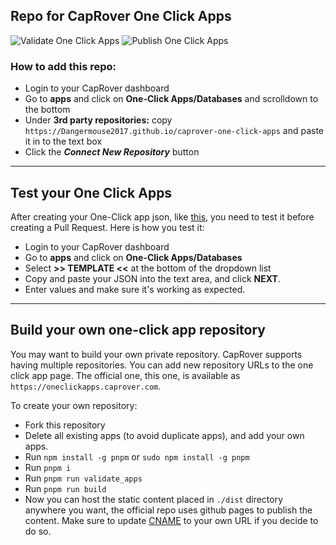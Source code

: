 ## Repo for CapRover One Click Apps

![Validate One Click Apps](https://github.com/Dangermouse2017/caprover-one-click-apps/actions/workflows/validate_apps.yml/badge.svg?event=push)
![Publish One Click Apps](https://github.com/Dangermouse2017/caprover-one-click-apps/actions/workflows/deploy.yml/badge.svg?event=push)

### How to add this repo:

-   Login to your CapRover dashboard
-   Go to **apps** and click on **One-Click Apps/Databases** and scrolldown to the bottom
-   Under **3rd party repositories:** copy `https://Dangermouse2017.github.io/caprover-one-click-apps` and paste it in to the text box
-   Click the **_Connect New Repository_** button

---------


## Test your One Click Apps
After creating your One-Click app json, like [this](https://github.com/caprover/one-click-apps/blob/master/public/v2/apps/adminer.json), you need to test it before creating a Pull Request. Here is how you test it:
- Login to your CapRover dashboard
- Go to **apps** and click on **One-Click Apps/Databases**
- Select **>> TEMPLATE <<** at the bottom of the dropdown list 
- Copy and paste your JSON into the text area, and click **NEXT**.
- Enter values and make sure it's working as expected.

---------


## Build your own one-click app repository
You may want to build your own private repository. CapRover supports having multiple repositories. You can add new repository URLs to the one click app page. The official one, this one, is available as `https://oneclickapps.caprover.com`.

To create your own repository:
- Fork this repository
- Delete all existing apps (to avoid duplicate apps), and add your own apps.
- Run `npm install -g pnpm` or `sudo npm install -g pnpm`
- Run `pnpm i`
- Run `pnpm run validate_apps` 
- Run `pnpm run build` 
- Now you can host the static content placed in `./dist` directory anywhere you want, the official repo uses github pages to publish the content. Make sure to update [CNAME](https://github.com/Dangermouse2017/caprover-one-click-apps/blob/master/public/CNAME) to your own URL if you decide to do so.
